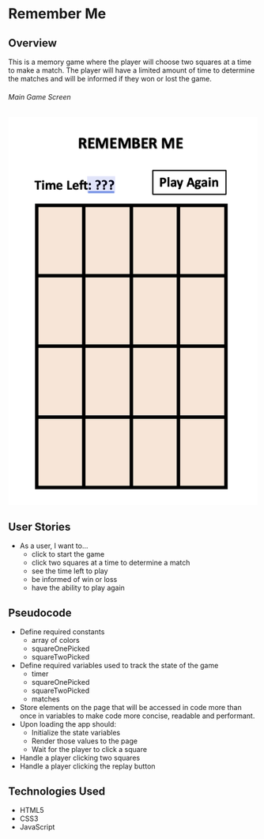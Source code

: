 # Remember Me

## Overview
This is a memory game where the player will choose two squares at a time to make a match. The player will have a limited amount of time to determine the matches and will be informed if they won or lost the game.

###### Main Game Screen
![mainGameBoard](imgs/mainGameboardRM.png)


## User Stories

- As a user, I want to...
  - click to start the game
  - click two squares at a time to determine a match
  - see the time left to play
  - be informed of win or loss
  - have the ability to play again

## Pseudocode

- Define required constants
  - array of colors
  - squareOnePicked
  - squareTwoPicked
- Define required variables used to track the state of the game
  - timer
  - squareOnePicked
  - squareTwoPicked
  - matches
- Store elements on the page that will be accessed in code more than once in variables to make code more concise, readable and performant.
- Upon loading the app should:
  - Initialize the state variables
  - Render those values to the page
  - Wait for the player to click a square
- Handle a player clicking two squares
- Handle a player clicking the replay button


## Technologies Used
- HTML5
- CSS3
- JavaScript
